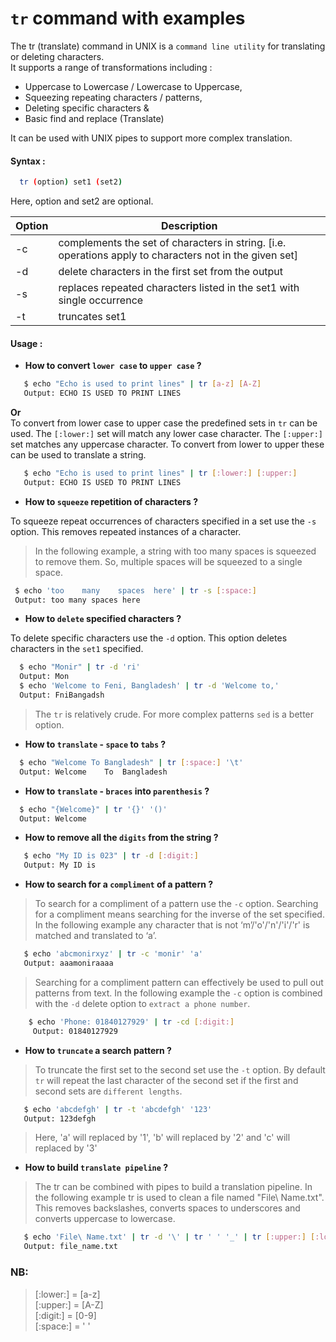 # `tr` command with examples

The tr (translate) command in UNIX is a `command line utility` for translating or deleting characters. <br />
It supports a range of transformations including : <br />
 * Uppercase to Lowercase / Lowercase to Uppercase, 
 * Squeezing repeating characters / patterns, 
 * Deleting specific characters & 
 * Basic find and replace (Translate)

It can be used with UNIX pipes to support more complex translation.

#### Syntax :

  ```sh
    tr (option) set1 (set2)
 ```

Here, option and set2 are optional.

| Option | Description |
| ------ | ------ |
|   -c   | complements the set of characters in string. [i.e. operations apply to characters not in the given set] |
|   -d   | delete characters in the first set from the output |
|   -s   | replaces repeated characters listed in the set1 with single occurrence |
|   -t   | truncates set1 |

#### Usage :

   * **How to convert `lower case` to `upper case` ?**
   
 ```sh
    $ echo "Echo is used to print lines" | tr [a-z] [A-Z]
    Output: ECHO IS USED TO PRINT LINES
 ```
**Or** <br />
  To convert from lower case to upper case the predefined sets in `tr` can be used. The `[:lower:]` set will match any lower case character. The `[:upper:]` set matches any uppercase character. To convert from lower to upper these can be used to translate a string.
    
 ```sh
    $ echo "Echo is used to print lines" | tr [:lower:] [:upper:]
    Output: ECHO IS USED TO PRINT LINES
 ```
 
 
 
   * **How to `squeeze` repetition of characters ?**
   
   To squeeze repeat occurrences of characters specified in a set use the `-s` option. 
   This removes repeated instances of a character.
   
   > In the following example, a string with too many spaces is squeezed to remove them. So, multiple spaces will be squeezed to a single space.
   
   ```sh
    $ echo 'too    many    spaces  here' | tr -s [:space:]
    Output: too many spaces here
   ```
   
   
   
   * **How to `delete` specified characters ?**
   
   To delete specific characters use the `-d` option. This option deletes characters in the `set1` specified.
  
   ```sh
     $ echo "Monir" | tr -d 'ri' 
     Output: Mon
     $ echo 'Welcome to Feni, Bangladesh' | tr -d 'Welcome to,'
     Output: FniBangadsh
   ```
   
   >  The `tr` is relatively crude. For more complex patterns `sed` is a better option.
   
   
   * **How to `translate` - `space` to `tabs` ?**
   
  
   ```sh
     $ echo "Welcome To Bangladesh" | tr [:space:] '\t'
     Output: Welcome	To	Bangladesh
   ```
   * **How to `translate` - `braces` into `parenthesis` ?**
   
   ```sh
     $ echo "{Welcome}" | tr '{}' '()'
     Output: Welcome
   ```

  * **How to remove all the `digits` from the string ?**
  ```sh
     $ echo "My ID is 023" | tr -d [:digit:]
     Output: My ID is
   ```
   
  * **How to search for a `compliment` of a pattern ?** 
  > To search for a compliment of a pattern use the `-c` option. Searching for a compliment means searching for the      inverse of the set specified. In the following example any character that is not ‘m’/'o'/'n'/'i'/'r' is matched and translated to ‘a’.
  > 
  ```sh
     $ echo 'abcmonirxyz' | tr -c 'monir' 'a'
     Output: aaamoniraaaa
   ```
> Searching for a compliment pattern can effectively be used to pull out patterns from text. In the following example the `-c` option is combined with the `-d` delete option to `extract a phone number`.
 ```sh
     $ echo 'Phone: 01840127929' | tr -cd [:digit:]
      Output: 01840127929
 ```
   
* **How to `truncate` a search pattern ?**

> To truncate the first set to the second set use the `-t` option. By default `tr` will repeat the last character of the second set if the first and second sets are `different lengths`.

```sh
   $ echo 'abcdefgh' | tr -t 'abcdefgh' '123'
   Output: 123defgh
```
> Here, 'a' will replaced by '1', 'b' will replaced by '2' and 'c' will replaced by '3'
   
* **How to build `translate pipeline` ?**
> The tr can be combined with pipes to build a translation pipeline. In the following example tr is used to clean a file named "File\ Name.txt". This removes backslashes, converts spaces to underscores and converts uppercase to lowercase.


```sh
   $ echo 'File\ Name.txt' | tr -d '\' | tr ' ' '_' | tr [:upper:] [:lower:]
   Output: file_name.txt
```

  ### NB: 
 > [:lower:] = [a-z] <br />
 > [:upper:] = [A-Z] <br />
 > [:digit:] = [0-9] <br />
 > [:space:] = ' '  <br />
